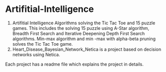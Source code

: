 # Artifitial-Intelligence
1. Artifitial Intelligence Algorithms solving the Tic Tac Toe and 15 puzzle games. This includes the solving 15 puzzle using A-Star algorithm, Breadth First Search and Iterative Deepening Depth First Search algorithms. Min-max algorithm and min -max with alpha-beta pruning solves the Tic Tac Toe game.
2. Heart_Disease_Bayesian_Network_Netica is a project based on decision networks using Netica.

Each project has a readme file which explains the project in details.
